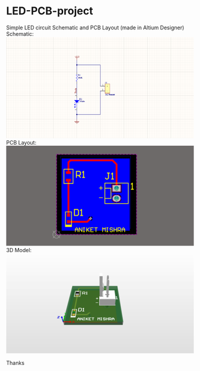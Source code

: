 # LED-PCB-project   
Simple LED circuit Schematic and PCB Layout (made in Altium Designer)   
Schematic:   
![](images/schematic.PNG)   
PCB Layout:   
![](images/pcb.PNG)   
3D Model:   
![](images/model.PNG)


   Thanks
